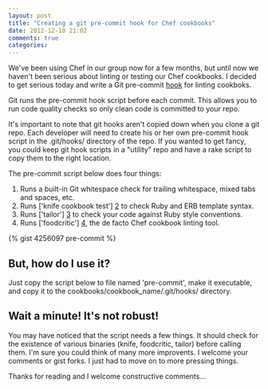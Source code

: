 ```yaml
---
layout: post
title: "Creating a git pre-commit hook for Chef cookbooks"
date: 2012-12-10 21:02
comments: true
categories: 
---
```


We've been using Chef in our group now for a few months, but until now we haven't been serious about linting or testing our Chef cookbooks. I decided to get serious today and write a Git pre-commit [hook][1] for linting cookboks.

Git runs the pre-commit hook script before each commit. This allows you to run code quality checks so only clean code is committed to your repo.

It's important to note that git hooks aren't copied down when you clone a git repo. Each developer will need to create his or her own pre-commit hook script in the .git/hooks/ directory of the repo. If you wanted to get fancy, you could keep git hook scripts in a "utility" repo and have a rake script to copy them to the right location.

The pre-commit script below does four things:

1. Runs a built-in Git whitespace check for trailing whitespace, mixed tabs and spaces, etc.
2. Runs ['knife cookbook test'] [2] to check Ruby and ERB template syntax.
3. Runs ['tailor'] [3] to check your code against Ruby style conventions.
4. Runs ['foodcritic'] [4], the de facto Chef cookbook linting tool.

[1]: http://git-scm.com/docs/githooks
[2]: http://wiki.opscode.com/display/chef/Managing+Cookbooks+With+Knife#ManagingCookbooksWithKnife-test 
[3]: https://github.com/turboladen/tailor
[4]: http://acrmp.github.com/foodcritic/

{% gist 4256097 pre-commit %}

## But, how do I use it?
Just copy the script below to file named 'pre-commit', make it executable, and copy it to the cookbooks/cookbook_name/.git/hooks/ directory.

## Wait a minute! It's not robust!
You may have noticed that the script needs a few things. It should check for the existence of various binaries (knife, foodcritic, tailor) before calling them. I'm sure you could think of many more improvents. I welcome your comments or gist forks. I just had to move on to more pressing things.

Thanks for reading and I welcome constructive comments...

